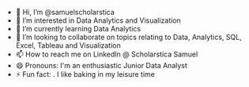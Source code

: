 - 👋 Hi, I’m @samuelscholarstica
- 👀 I’m interested in Data Analytics and Visualization
- 🌱 I’m currently learning Data Analytics 
- 💞️ I’m looking to collaborate on topics relating to Data, Analytics, SQL, Excel, Tableau and Visualization 
- 📫 How to reach me on LinkedIn @ Scholarstica Samuel 
- 😄 Pronouns: I'm an enthusiastic Junior Data Analyst
- ⚡ Fun fact: . I like baking in my leisure time 
  
  

<!---
samuelscholarstica/samuelscholarstica is a ✨ special ✨ repository because its `README.md` (this file) appears on your GitHub profile.
You can click the Preview link to take a look at your changes.
--->
